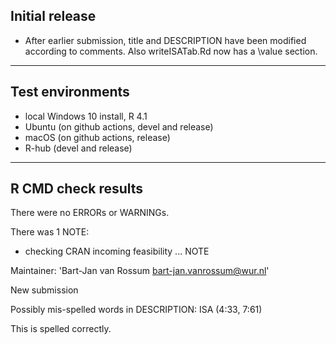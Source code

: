 ## Initial release

- After earlier submission, title and DESCRIPTION have been modified according to comments. Also writeISATab.Rd now has a \value section.

----

## Test environments

* local Windows 10 install, R 4.1
* Ubuntu (on github actions, devel and release)
* macOS (on github actions, release)
* R-hub (devel and release)

----

## R CMD check results

There were no ERRORs or WARNINGs.

There was 1 NOTE:

* checking CRAN incoming feasibility ... NOTE

Maintainer: 'Bart-Jan van Rossum <bart-jan.vanrossum@wur.nl>'

New submission

Possibly mis-spelled words in DESCRIPTION:
  ISA (4:33, 7:61)
  
This is spelled correctly.
  
  
